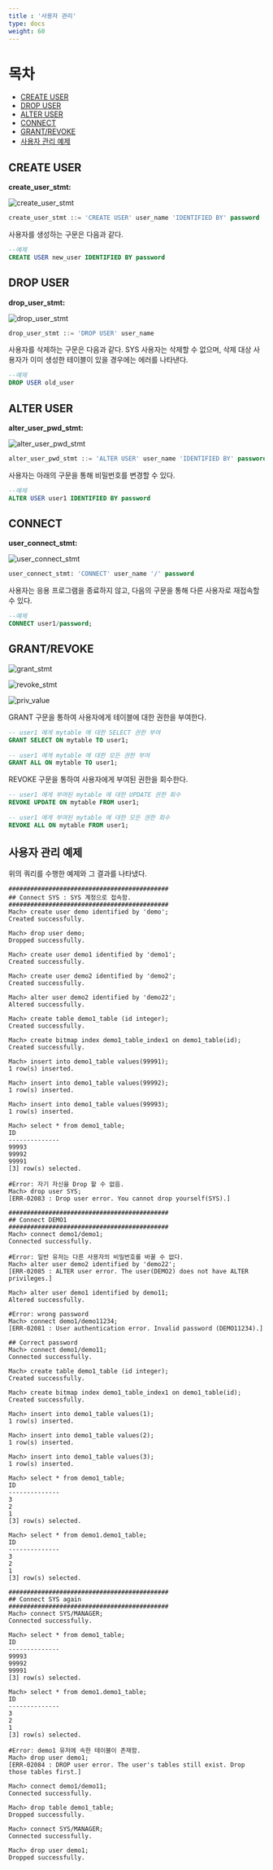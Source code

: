 ```yaml
---
title : '사용자 관리'
type: docs
weight: 60
---
```


# 목차
* [CREATE USER](#create-user)
* [DROP USER](#drop-user)
* [ALTER USER](#alter-user)
* [CONNECT](#connect)
* [GRANT/REVOKE](#grantrevoke)
* [사용자 관리 예제](#사용자-관리-예제)

## CREATE USER

**create_user_stmt:**

![create_user_stmt](/images/sql/user/create_user_stmt.png)

```sql
create_user_stmt ::= 'CREATE USER' user_name 'IDENTIFIED BY' password
```

사용자를 생성하는 구문은 다음과 같다.

```sql
--예제
CREATE USER new_user IDENTIFIED BY password
```

## DROP USER

**drop_user_stmt:**

![drop_user_stmt](/images/sql/user/drop_user_stmt.png)

```sql
drop_user_stmt ::= 'DROP USER' user_name
```

사용자를 삭제하는 구문은 다음과 같다. SYS 사용자는 삭제할 수 없으며, 삭제 대상 사용자가 이미 생성한 테이블이 있을 경우에는 에러를 나타낸다.

```sql
--예제
DROP USER old_user
```

## ALTER USER

**alter_user_pwd_stmt:**

![alter_user_pwd_stmt](/images/sql/user/alter_user_pwd_stmt.png)

```sql
alter_user_pwd_stmt ::= 'ALTER USER' user_name 'IDENTIFIED BY' password
```

사용자는 아래의 구문을 통해 비밀번호를 변경할 수 있다.

```sql
--예제
ALTER USER user1 IDENTIFIED BY password
```

## CONNECT

**user_connect_stmt:**

![user_connect_stmt](/images/sql/user/user_connect_stmt.png)

```sql
user_connect_stmt: 'CONNECT' user_name '/' password
```

사용자는 응용 프로그램을 종료하지 않고, 다음의 구문을 통해 다른 사용자로 재접속할 수 있다.

```sql
--예제
CONNECT user1/password;
```


## GRANT/REVOKE

![grant_stmt](/images/sql/user/grant_stmt.png)

![revoke_stmt](/images/sql/user/revoke_stmt.png)

![priv_value](/images/sql/user/priv_value.png)

GRANT 구문을 통하여 사용자에게 테이블에 대한 권한을 부여한다.


```sql
-- user1 에게 mytable 에 대한 SELECT 권한 부여
GRANT SELECT ON mytable TO user1;
 
-- user1 에게 mytable 에 대한 모든 권한 부여
GRANT ALL ON mytable TO user1;
```

REVOKE 구문을 통하여 사용자에게 부여된 권한을 회수한다.

```sql
-- user1 에게 부여된 mytable 에 대한 UPDATE 권한 회수
REVOKE UPDATE ON mytable FROM user1;
 
-- user1 에게 부여된 mytable 에 대한 모든 권한 회수
REVOKE ALL ON mytable FROM user1;
```


## 사용자 관리 예제

위의 쿼리를 수행한 예제와 그 결과를 나타냈다.

```
############################################
## Connect SYS : SYS 계정으로 접속함.
############################################
Mach> create user demo identified by 'demo';
Created successfully.
 
Mach> drop user demo;
Dropped successfully.
 
Mach> create user demo1 identified by 'demo1';
Created successfully.
 
Mach> create user demo2 identified by 'demo2';
Created successfully.
 
Mach> alter user demo2 identified by 'demo22';
Altered successfully.
 
Mach> create table demo1_table (id integer);
Created successfully.
 
Mach> create bitmap index demo1_table_index1 on demo1_table(id);
Created successfully.
 
Mach> insert into demo1_table values(99991);
1 row(s) inserted.
 
Mach> insert into demo1_table values(99992);
1 row(s) inserted.
 
Mach> insert into demo1_table values(99993);
1 row(s) inserted.
 
Mach> select * from demo1_table;
ID
--------------
99993
99992
99991
[3] row(s) selected.
 
#Error: 자기 자신을 Drop 할 수 없음.
Mach> drop user SYS;
[ERR-02083 : Drop user error. You cannot drop yourself(SYS).]
 
############################################
## Connect DEMO1
############################################
Mach> connect demo1/demo1;
Connected successfully.
 
#Error: 일반 유저는 다른 사용자의 비밀번호를 바꿀 수 없다.
Mach> alter user demo2 identified by 'demo22';
[ERR-02085 : ALTER user error. The user(DEMO2) does not have ALTER privileges.]
 
Mach> alter user demo1 identified by demo11;
Altered successfully.
 
#Error: wrong password
Mach> connect demo1/demo11234;
[ERR-02081 : User authentication error. Invalid password (DEMO11234).]
 
## Correct password
Mach> connect demo1/demo11;
Connected successfully.
 
Mach> create table demo1_table (id integer);
Created successfully.
 
Mach> create bitmap index demo1_table_index1 on demo1_table(id);
Created successfully.
 
Mach> insert into demo1_table values(1);
1 row(s) inserted.
 
Mach> insert into demo1_table values(2);
1 row(s) inserted.
 
Mach> insert into demo1_table values(3);
1 row(s) inserted.
 
Mach> select * from demo1_table;
ID
--------------
3
2
1
[3] row(s) selected.
 
Mach> select * from demo1.demo1_table;
ID
--------------
3
2
1
[3] row(s) selected.
 
############################################
## Connect SYS again
############################################
Mach> connect SYS/MANAGER;
Connected successfully.
 
Mach> select * from demo1_table;
ID
--------------
99993
99992
99991
[3] row(s) selected.
 
Mach> select * from demo1.demo1_table;
ID
--------------
3
2
1
[3] row(s) selected.
 
#Error: demo1 유저에 속한 테이블이 존재함.
Mach> drop user demo1;
[ERR-02084 : DROP user error. The user's tables still exist. Drop those tables first.]
 
Mach> connect demo1/demo11;
Connected successfully.
 
Mach> drop table demo1_table;
Dropped successfully.
 
Mach> connect SYS/MANAGER;
Connected successfully.
 
Mach> drop user demo1;
Dropped successfully.
```
